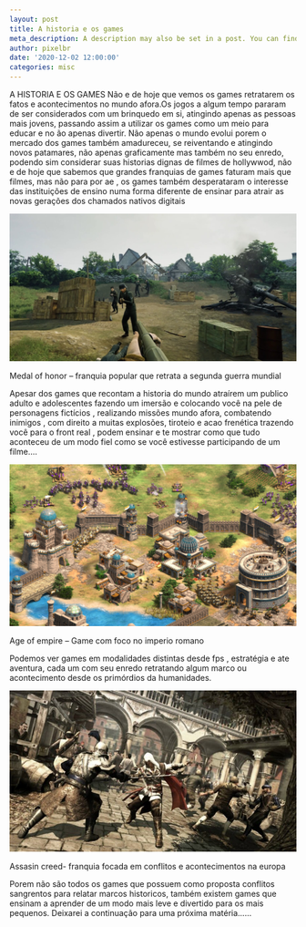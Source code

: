 ```yaml
---
layout: post
title: A historia e os games
meta_description: A description may also be set in a post. You can find more information about it in pages/about.md.
author: pixelbr
date: '2020-12-02 12:00:00'
categories: misc
---
```


A HISTORIA E OS GAMES
Não e de hoje que vemos os games retratarem os fatos e acontecimentos no mundo afora.Os jogos a algum tempo pararam de ser considerados com um brinquedo em si, atingindo apenas as pessoas mais jovens, passando assim a utilizar os games como um meio para educar e no ão apenas divertir. Não apenas o mundo evolui porem o mercado dos games também amadureceu, se reiventando e atingindo novos patamares, não apenas graficamente mas também no seu enredo, podendo sim considerar suas historias dignas de filmes de hollywwod, não e de hoje que sabemos que grandes franquias de games faturam mais  que filmes, mas não para por ae , os games também desperataram o interesse das instituições de ensino numa forma diferente de ensinar para atrair as novas gerações dos chamados nativos digitais


![Netlify CMS Screenshot](/assets/img/uploads/medalofhonor.jpg)

Medal of honor – franquia popular que retrata a segunda guerra mundial

Apesar dos games que recontam a  historia do mundo atraírem um publico adulto e adolescentes fazendo um imersão e colocando você na pele de personagens fictícios , realizando missões mundo afora,  combatendo inimigos , com direito a muitas explosões, tiroteio e acao frenética trazendo você para o front real , podem ensinar e te mostrar como que tudo aconteceu de um modo fiel como se você estivesse participando de um filme....




![Netlify CMS Screenshot](/assets/img/uploads/ageofempire.jpg)

Age of empire – Game com foco no imperio romano

Podemos  ver games em modalidades distintas desde fps , estratégia e ate aventura, cada um com seu enredo retratando algum marco ou acontecimento desde os primórdios da humanidades.





![Netlify CMS Screenshot](/assets/img/uploads/assassinscreed.jpg)

Assasin creed- franquia focada em conflitos e acontecimentos na europa

Porem não são todos os games que possuem como proposta conflitos sangrentos para relatar marcos historicos, também existem games que ensinam a aprender de um modo mais leve e divertido para os mais pequenos.
Deixarei a continuação para uma próxima matéria......

